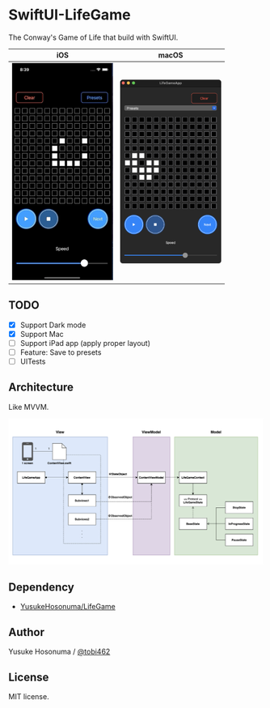 # SwiftUI-LifeGame

The Conway's Game of Life that build with SwiftUI.

|iOS|macOS|
|--|--|
|<img src="./Image/anime-ios.gif" width="200px">|<img src="./Image/screenshot-mac.png" width="200px">|


## TODO

- [x] Support Dark mode
- [x] Support Mac
- [ ] Support iPad app (apply proper layout)
- [ ] Feature: Save to presets
- [ ] UITests

## Architecture

Like MVVM.

![Architecture](./Image/architecture.png)

## Dependency

- [YusukeHosonuma/LifeGame](https://github.com/YusukeHosonuma/LifeGame)

## Author

Yusuke Hosonuma / [@tobi462](https://twitter.com/tobi462)

## License

MIT license.
